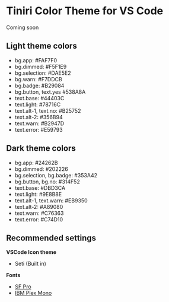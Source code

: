 # Tiniri Color Theme for VS Code

Coming soon

## Light theme colors

- bg.app: #FAF7F0
- bg.dimmed: #F5F1E9
- bg.selection: #DAE5E2
- bg.warn: #F7DDCB
- bg.badge: #B29084
- bg.button, text.yes #538A8A
- text.base: #44403C
- text.light: #78716C
- text.alt-1, text.no: #B25752
- text.alt-2: #356B94
- text.warn: #B2947D
- text.error: #E59793


## Dark theme colors

- bg.app: #24262B
- bg.dimmed: #202226
- bg.selection, bg.badge: #353A42
- bg.button, bg.no: #314F52
- text.base: #DBD3CA
- text.light: #9E8B8E
- text.alt-1, text.warn: #EB9350
- text.alt-2: #A89080
- text.warn: #C76363
- text.error: #C74D10

## Recommended settings

**VSCode Icon theme**
- Seti (Built in)

**Fonts**
- [SF Pro](https://developer.apple.com/fonts/)
- [IBM Plex Mono](https://www.ibm.com/plex/)

